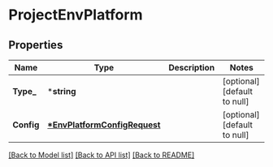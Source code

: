 # ProjectEnvPlatform

## Properties
Name | Type | Description | Notes
------------ | ------------- | ------------- | -------------
**Type_** | ***string** |  | [optional] [default to null]
**Config** | **[*EnvPlatformConfigRequest](EnvPlatformConfigRequest.md)** |  | [optional] [default to null]

[[Back to Model list]](../README.md#documentation-for-models) [[Back to API list]](../README.md#documentation-for-api-endpoints) [[Back to README]](../README.md)


